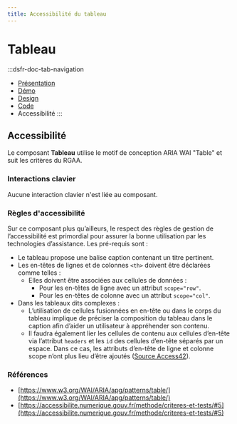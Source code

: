 ```yaml
---
title: Accessibilité du tableau
---
```

# Tableau

:::dsfr-doc-tab-navigation
- [Présentation](../index.md)
- [Démo](../demo/index.md)
- [Design](../design/index.md)
- [Code](../code/index.md)
- Accessibilité
:::


## Accessibilité

Le composant **Tableau** utilise le motif de conception ARIA WAI "Table" et suit les critères du RGAA.

### Interactions clavier

Aucune interaction clavier n'est liée au composant.

### Règles d'accessibilité

Sur ce composant plus qu’ailleurs, le respect des règles de gestion de l’accessibilité est primordial pour assurer la bonne utilisation par les technologies d’assistance. Les pré-requis sont :

  - Le tableau propose une balise caption contenant un titre pertinent.
  - Les en-têtes de lignes et de colonnes `<th>` doivent être déclarées comme telles :
    - Elles doivent être associées aux cellules de données :
      - Pour les en-têtes de ligne avec un attribut `scope="row"`.
      - Pour les en-têtes de colonne avec un attribut `scope="col"`.
  - Dans les tableaux dits complexes :
    - L’utilisation de cellules fusionnées en en-tête ou dans le corps du tableau implique de préciser la composition du tableau dans le caption afin d’aider un utilisateur à appréhender son contenu.
    - Il faudra également lier les cellules de contenu aux cellules d’en-tête via l’attribut `headers` et les `id` des cellules d’en-tête séparés par un espace. Dans ce cas, les attributs d’en-tête de ligne et colonne scope n’ont plus lieu d’être ajoutés ([Source Access42](https://access42.net/tableaux-donnees-complexes-integration-html-accessible-rgaa/)).

### Références

- [https://www.w3.org/WAI/ARIA/apg/patterns/table/](https://www.w3.org/WAI/ARIA/apg/patterns/table/)
- [https://accessibilite.numerique.gouv.fr/methode/criteres-et-tests/#5](https://accessibilite.numerique.gouv.fr/methode/criteres-et-tests/#5)
